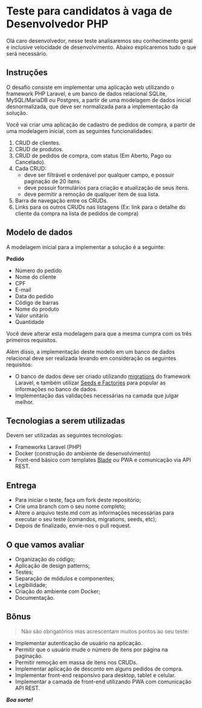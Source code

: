 # Teste para candidatos à vaga de Desenvolvedor PHP

Olá caro desenvolvedor, nesse teste analisaremos seu conhecimento geral e inclusive velocidade de desenvolvimento. Abaixo explicaremos tudo o que será necessário.

## Instruções

O desafio consiste em implementar uma aplicação web utilizando o framework PHP Laravel, e um banco de dados relacional SQLite, MySQL/MariaDB ou Postgres, a partir de uma modelagem de dados inicial desnormalizada, que deve ser normalizada para a implementação da solução.

Você vai criar uma aplicação de cadastro de pedidos de compra, a partir de uma modelagem inicial, com as seguintes funcionalidades:

1. CRUD de clientes.
1. CRUD de produtos.
1. CRUD de pedidos de compra, com status (Em Aberto, Pago ou Cancelado).
1. Cada CRUD:
    - deve ser filtrável e ordenável por qualquer campo, e possuir paginação de 20 itens.
    - deve possuir formulários para criação e atualização de seus itens.
    - deve permitir a remoção de qualquer item de sua lista.
1. Barra de navegação entre os CRUDs.
1. Links para os outros CRUDs nas listagens (Ex: link para o detalhe do cliente da compra na lista de pedidos de compra)

## Modelo de dados

A modelagem inicial para a implementar a solução é a seguinte:

**Pedido**
- Número do pedido
- Nome do cliente
- CPF
- E-mail
- Data do pedido
- Código de barras
- Nome do produto
- Valor unitário
- Quantidade

Você deve alterar esta modelagem para que a mesma cumpra com os três primeiros requisitos.

Além disso, a implementação deste modelo em um banco de dados relacional deve ser realizada levando em consideração os seguintes requisitos:

- O banco de dados deve ser criado utilizando [migrations](https://laravel.com/docs/migrations) do framework Laravel, e também utilizar [Seeds e Factories](https://laravel.com/docs/seeding) para popular as informações no banco de dados.
- Implementação das validações necessárias na camada que julgar melhor.

## Tecnologias a serem utilizadas

Devem ser utilizadas as seguintes tecnologias:

- Frameworks Laravel (PHP)
- Docker (construção do ambiente de desenvolvimento)
- Front-end básico com templates [Blade](https://laravel.com/docs/blade) *ou* PWA e comunicação via API REST.

## Entrega

- Para iniciar o teste, faça um fork deste repositório;
- Crie uma branch com o seu nome completo;
- Altere o arquivo teste.md com as informações necessárias para executar o seu teste (comandos, migrations, seeds, etc);
- Depois de finalizado, envie-nos o pull request.

## O que vamos avaliar

- Organização do código;
- Aplicação de design patterns;
- Testes;
- Separação de módulos e componentes;
- Legibilidade;
- Criação do ambiente com Docker;
- Documentação.

## Bônus

> Não são obrigatórios mas acrescentam muitos pontos ao seu teste:

- Implementar autenticação de usuário na aplicação.
- Permitir que o usuário mude o número de itens por página na paginação.
- Permitir remoção em massa de itens nos CRUDs.
- Implementar aplicação de desconto em alguns pedidos de compra.
- Implementar front-end responsivo para desktop, tablet e celular.
- Implementar a camada de front-end utilizando PWA com comunicação API REST.

**_Boa sorte!_**
